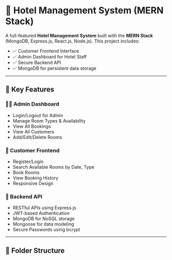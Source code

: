 # 🏨 Hotel Management System (MERN Stack)

A full-featured **Hotel Management System** built with the **MERN Stack** (MongoDB, Express.js, React.js, Node.js). This project includes:

- ✅ Customer Frontend Interface
- ✅ Admin Dashboard for Hotel Staff
- ✅ Secure Backend API
- ✅ MongoDB for persistent data storage

---

## 📌 Key Features

### 👨‍💼 Admin Dashboard
- Login/Logout for Admin
- Manage Room Types & Availability
- View All Bookings
- View All Customers
- Add/Edit/Delete Rooms

### 🧑 Customer Frontend
- Register/Login
- Search Available Rooms by Date, Type
- Book Rooms
- View Booking History
- Responsive Design

### 🔧 Backend API
- RESTful APIs using Express.js
- JWT-based Authentication
- MongoDB for NoSQL storage
- Mongoose for data modeling
- Secure Passwords using bcrypt

---

## 📁 Folder Structure

